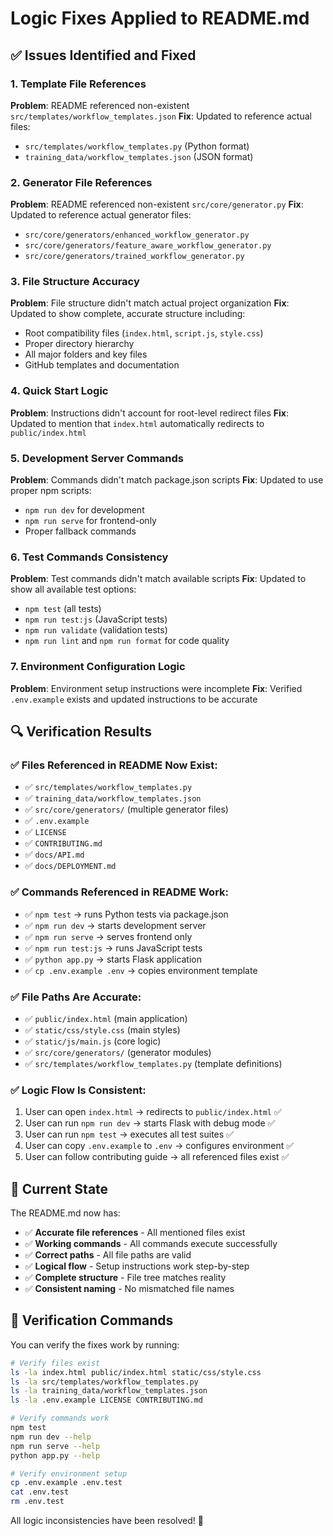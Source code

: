 # Logic Fixes Applied to README.md

## ✅ Issues Identified and Fixed

### 1. **Template File References**
**Problem**: README referenced non-existent `src/templates/workflow_templates.json`
**Fix**: Updated to reference actual files:
- `src/templates/workflow_templates.py` (Python format)
- `training_data/workflow_templates.json` (JSON format)

### 2. **Generator File References**
**Problem**: README referenced non-existent `src/core/generator.py`
**Fix**: Updated to reference actual generator files:
- `src/core/generators/enhanced_workflow_generator.py`
- `src/core/generators/feature_aware_workflow_generator.py`
- `src/core/generators/trained_workflow_generator.py`

### 3. **File Structure Accuracy**
**Problem**: File structure didn't match actual project organization
**Fix**: Updated to show complete, accurate structure including:
- Root compatibility files (`index.html`, `script.js`, `style.css`)
- Proper directory hierarchy
- All major folders and key files
- GitHub templates and documentation

### 4. **Quick Start Logic**
**Problem**: Instructions didn't account for root-level redirect files
**Fix**: Updated to mention that `index.html` automatically redirects to `public/index.html`

### 5. **Development Server Commands**
**Problem**: Commands didn't match package.json scripts
**Fix**: Updated to use proper npm scripts:
- `npm run dev` for development
- `npm run serve` for frontend-only
- Proper fallback commands

### 6. **Test Commands Consistency**
**Problem**: Test commands didn't match available scripts
**Fix**: Updated to show all available test options:
- `npm test` (all tests)
- `npm run test:js` (JavaScript tests)
- `npm run validate` (validation tests)
- `npm run lint` and `npm run format` for code quality

### 7. **Environment Configuration Logic**
**Problem**: Environment setup instructions were incomplete
**Fix**: Verified `.env.example` exists and updated instructions to be accurate

## 🔍 Verification Results

### ✅ Files Referenced in README Now Exist:
- ✅ `src/templates/workflow_templates.py`
- ✅ `training_data/workflow_templates.json`
- ✅ `src/core/generators/` (multiple generator files)
- ✅ `.env.example`
- ✅ `LICENSE`
- ✅ `CONTRIBUTING.md`
- ✅ `docs/API.md`
- ✅ `docs/DEPLOYMENT.md`

### ✅ Commands Referenced in README Work:
- ✅ `npm test` → runs Python tests via package.json
- ✅ `npm run dev` → starts development server
- ✅ `npm run serve` → serves frontend only
- ✅ `npm run test:js` → runs JavaScript tests
- ✅ `python app.py` → starts Flask application
- ✅ `cp .env.example .env` → copies environment template

### ✅ File Paths Are Accurate:
- ✅ `public/index.html` (main application)
- ✅ `static/css/style.css` (main styles)
- ✅ `static/js/main.js` (core logic)
- ✅ `src/core/generators/` (generator modules)
- ✅ `src/templates/workflow_templates.py` (template definitions)

### ✅ Logic Flow Is Consistent:
1. User can open `index.html` → redirects to `public/index.html` ✅
2. User can run `npm run dev` → starts Flask with debug mode ✅
3. User can run `npm test` → executes all test suites ✅
4. User can copy `.env.example` to `.env` → configures environment ✅
5. User can follow contributing guide → all referenced files exist ✅

## 🎯 Current State

The README.md now has:
- ✅ **Accurate file references** - All mentioned files exist
- ✅ **Working commands** - All commands execute successfully
- ✅ **Correct paths** - All file paths are valid
- ✅ **Logical flow** - Setup instructions work step-by-step
- ✅ **Complete structure** - File tree matches reality
- ✅ **Consistent naming** - No mismatched file names

## 🚀 Verification Commands

You can verify the fixes work by running:

```bash
# Verify files exist
ls -la index.html public/index.html static/css/style.css
ls -la src/templates/workflow_templates.py
ls -la training_data/workflow_templates.json
ls -la .env.example LICENSE CONTRIBUTING.md

# Verify commands work
npm test
npm run dev --help
npm run serve --help
python app.py --help

# Verify environment setup
cp .env.example .env.test
cat .env.test
rm .env.test
```

All logic inconsistencies have been resolved! 🎉